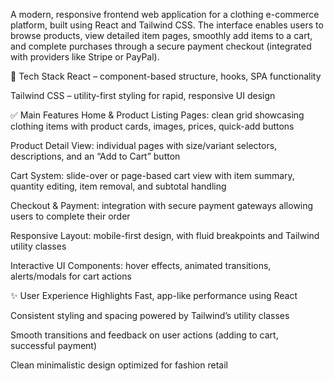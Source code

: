A modern, responsive frontend web application for a clothing e-commerce platform, built using React and Tailwind CSS. The interface enables users to browse products, view detailed item pages, smoothly add items to a cart, and complete purchases through a secure payment checkout (integrated with providers like Stripe or PayPal).

🔧 Tech Stack
React – component-based structure, hooks, SPA functionality

Tailwind CSS – utility-first styling for rapid, responsive UI design

✅ Main Features
Home & Product Listing Pages: clean grid showcasing clothing items with product cards, images, prices, quick-add buttons

Product Detail View: individual pages with size/variant selectors, descriptions, and an “Add to Cart” button

Cart System: slide-over or page-based cart view with item summary, quantity editing, item removal, and subtotal handling

Checkout & Payment: integration with secure payment gateways allowing users to complete their order

Responsive Layout: mobile-first design, with fluid breakpoints and Tailwind utility classes

Interactive UI Components: hover effects, animated transitions, alerts/modals for cart actions

✨ User Experience Highlights
Fast, app-like performance using React

Consistent styling and spacing powered by Tailwind’s utility classes

Smooth transitions and feedback on user actions (adding to cart, successful payment)

Clean minimalistic design optimized for fashion retail
